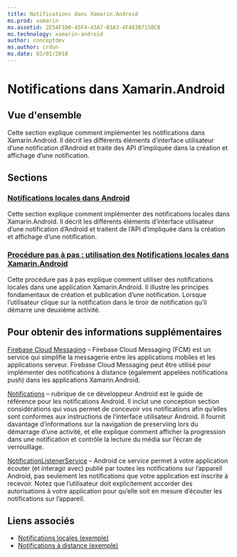 ```yaml
---
title: Notifications dans Xamarin.Android
ms.prod: xamarin
ms.assetid: 2E54F1D0-45F4-43A7-B3A3-4F483B7150CB
ms.technology: xamarin-android
author: conceptdev
ms.author: crdun
ms.date: 03/01/2018
---
```


# <a name="notifications-in-xamarinandroid"></a>Notifications dans Xamarin.Android


## <a name="overview"></a>Vue d'ensemble

Cette section explique comment implémenter les notifications dans Xamarin.Android. Il décrit les différents éléments d’interface utilisateur d’une notification d’Android et traite des API d’impliquée dans la création et affichage d’une notification.


## <a name="sections"></a>Sections

### <a name="local-notifications-in-androidlocal-notificationsmd"></a>[Notifications locales dans Android](local-notifications.md)

Cette section explique comment implémenter des notifications locales dans Xamarin.Android. Il décrit les différents éléments d’interface utilisateur d’une notification d’Android et traitent de l’API d’impliquée dans la création et affichage d’une notification. 

### <a name="walkthrough---using-local-notifications-in-xamarinandroidlocal-notifications-walkthroughmd"></a>[Procédure pas à pas : utilisation des Notifications locales dans Xamarin.Android](local-notifications-walkthrough.md)  
 
Cette procédure pas à pas explique comment utiliser des notifications locales dans une application Xamarin.Android. Il illustre les principes fondamentaux de création et publication d’une notification. Lorsque l’utilisateur clique sur la notification dans le tiroir de notification qu’il démarre une deuxième activité. 


## <a name="for-further-reading"></a>Pour obtenir des informations supplémentaires

[Firebase Cloud Messaging](~/android/data-cloud/google-messaging/firebase-cloud-messaging.md) &ndash; Firebase Cloud Messaging (FCM) est un service qui simplifie la messagerie entre les applications mobiles et les applications serveur. Firebase Cloud Messaging peut être utilisé pour implémenter des notifications à distance (également appelées notifications push) dans les applications Xamarin.Android.

[Notifications](https://developer.android.com/guide/topics/ui/notifiers/notifications.html) &ndash; rubrique de ce développeur Android est le guide de référence pour les notifications Android. Il inclut une conception section considérations qui vous permet de concevoir vos notifications afin qu’elles sont conformes aux instructions de l’interface utilisateur Android. Il fournit davantage d’informations sur la navigation de preserviing lors du démarrage d’une activité, et elle explique comment afficher la progression dans une notification et contrôle la lecture du média sur l’écran de verrouillage. 

[NotificationListenerService](https://developer.xamarin.com/api/type/Android.Service.Notification.NotificationListenerService/) &ndash; Android ce service permet à votre application écouter (et interagir avec) publié par toutes les notifications sur l’appareil Android, pas seulement les notifications que votre application est inscrite à recevoir. Notez que l’utilisateur doit explicitement accorder des autorisations à votre application pour qu’elle soit en mesure d’écouter les notifications sur l’appareil.





## <a name="related-links"></a>Liens associés

- [Notifications locales (exemple)](https://developer.xamarin.com/samples/monodroid/LocalNotifications/)
- [Notifications à distance (exemple)](https://developer.xamarin.com/samples/monodroid/RemoteNotifications/)
